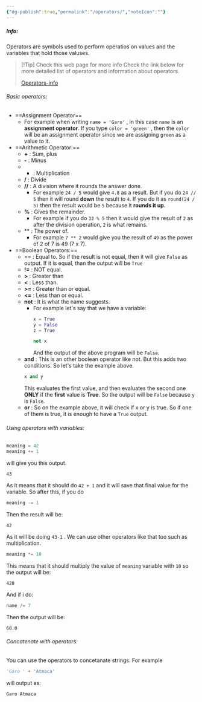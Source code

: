 ```yaml
---
{"dg-publish":true,"permalink":"/operators/","noteIcon":""}
---
```


##### Info:
Operators are symbols used to perform operatios on values and the variables that hold those valuses. 

> [!Tip] Check this web page for more info
> Check the link below for more detailed list of operators and information about operators.
> 
> [Operators-info](https://www.w3schools.com/python/python_operators.asp)

###### Basic operators:
 - ==Assignment Operator==
	 - For example when writing `name = 'Garo'` , in this case `name` is an **assignment operator**. If you type `color = 'green'` , then the `color` will be an assignment operator since we are assigning `green` as a value to it.
- ==Arithmetic Operator:==
	- **+** : Sum, plus
	- **-** : Minus
	- * : Multiplication
	- **/** : Divide
	- **//** : A division where it rounds the answer done.
		- For example `24 / 5` would give `4.8` as a result. But if you do `24 // 5` then it will round **down** the result to `4`. If you do it as `round(24 / 5)` then the result would be `5` because it **rounds it up**.
	- **%** : Gives the remainder. 
		- For example if you do `32 % 5` then it would give the result of `2` as after the division operation, `2` is what remains.
	- ** : The power of.
		- For example `7 ** 2` would give you the result of `49` as the power of 2 of 7 is 49 (7 x 7).
- ==Boolean Operators:==
	- == : Equal to. So if the result is not equal, then it will give `False` as output. If it is equal, than the output will be `True`
	- **!=** : NOT equal.
	- **>** : Greater than
	- **<** : Less than.
	- **>=** : Greater than or equal.
	- **<=** : Less than or equal.
	- **not** : It is what the name suggests.
		- For example let's say that we have a variable: 
			```Python
			x = True
			y = False
			z = True
			
			not x
			```
			And the output of the above program will be `False`.
	- **and** : This is an other boolean operator like not. But this adds two conditions. So let's take the example above.  
		```Python
		x and y
		```
		This evaluates the first value, and then evaluates the second one **ONLY** if the **first** value is **True**. So the output will be `False` because `y` is `False`.
	- **or** : So on the example above, it will check if x or y is true. So if one of them is true, it is enough to have a `True` output. 

###### Using operators with variables: 
```Python
meaning = 42
meaning += 1
```
will give you this output. 
```
43
```
As it means that it should do `42 + 1` and it will save that final value for the variable. So after this, if you do
```Python
meaning -= 1
```
Then the result will be:
```
42
```
As it will be doing `43-1` . We can use other operators like that too such as multiplication.
```Python
meaning *= 10
```
This means that it should multiply the value of `meaning` variable with `10` so the output will be:
```
420
```
And if i do:
```Python
name /= 7
```
Then the output will be:
```
60.0
```

###### Concatenate with operators:
You can use the operators to concetanate strings. For example

```Python
'Garo ' + 'Atmaca'
```
will output as:
```
Garo Atmaca
```